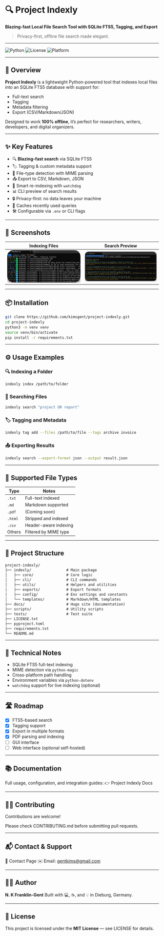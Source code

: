 # 🔍 Project Indexly
**Blazing-fast Local File Search Tool with SQLite FTS5, Tagging, and Export**

> Privacy-first, offline file search made elegant.

---

![Python](https://img.shields.io/badge/Python-3.9%2B-blue)
![License](https://img.shields.io/badge/License-MIT-green)
![Platform](https://img.shields.io/badge/Platform-Windows%20%7C%20Linux-lightgrey)

---

## 🚀 Overview
**Project Indexly** is a lightweight Python-powered tool that indexes local files into an SQLite FTS5 database with support for:

- Full-text search  
- Tagging  
- Metadata filtering  
- Export (CSV/Markdown/JSON)  

Designed to work **100% offline**, it’s perfect for researchers, writers, developers, and digital organizers.

---

## ✨ Key Features

- 🔍 **Blazing-fast search** via SQLite FTS5  
- 🏷️ Tagging & custom metadata support  
- 📁 File-type detection with MIME parsing  
- 📤 Export to CSV, Markdown, JSON  
- 🔁 Smart re-indexing with `watchdog`  
- 📊 CLI preview of search results  
- 🔒 Privacy-first: no data leaves your machine  
- 🧠 Caches recently used queries  
- 🛠️ Configurable via `.env` or CLI flags  

---

## 📸 Screenshots

| Indexing Files | Search Preview |
|----------------|----------------|
| ![Index](docs/static/images/indexly_indexing.png) | ![Search](docs/static/images/search-demo-placeholder.png) |

---

## 📦 Installation

```bash
git clone https://github.com/kimsgent/project-indexly.git
cd project-indexly
python3 -m venv venv
source venv/bin/activate
pip install -r requirements.txt
````

---

## ⚙️ Usage Examples

### 🔍 Indexing a Folder

```bash
indexly index /path/to/folder
```

### 🧠 Searching Files

```bash
indexly search "project OR report"
```

### 🏷️ Tagging and Metadata

```bash
indexly tag add --files /path/to/file --tags archive invoice
```

### 📤 Exporting Results

```bash
indexly search --export-format json --output result.json
```

---

## 📁 Supported File Types

| Type    | Notes                 |
| ------- | --------------------- |
| `.txt`  | Full-text indexed     |
| `.md`   | Markdown supported    |
| `.pdf`  | (Coming soon)         |
| `.html` | Stripped and indexed  |
| `.csv`  | Header-aware indexing |
| Others  | Filtered by MIME type |

---

## 🧱 Project Structure

```text
project-indexly/
├── indexly/                # Main package
│   ├── core/               # Core logic
│   ├── cli/                # CLI commands
│   ├── utils/              # Helpers and utilities
│   ├── exports/            # Export formats
│   ├── config/             # Env settings and constants
│   └── templates/          # Markdown/HTML templates
├── docs/                   # Hugo site (documentation)
├── scripts/                # Utility scripts
├── tests/                  # Test suite
├── LICENSE.txt
├── pyproject.toml
├── requirements.txt
└── README.md
```

---

## 🔐 Technical Notes

* SQLite FTS5 full-text indexing
* MIME detection via `python-magic`
* Cross-platform path handling
* Environment variables via `python-dotenv`
* `watchdog` support for live indexing (optional)

---

## 🛣️ Roadmap

* [x] FTS5-based search
* [x] Tagging support
* [x] Export in multiple formats
* [x] PDF parsing and indexing
* [ ] GUI interface
* [ ] Web interface (optional self-hosted)

---

## 📚 Documentation

Full usage, configuration, and integration guides:
👉 Project Indexly Docs

---

## 🧑‍💻 Contributing

Contributions are welcome!

Please check CONTRIBUTING.md before submitting pull requests.

---

## 📬 Contact & Support

📩 Contact Page
✉️ Email: gentkims@gmail.com

---

## 👨‍💻 Author

**N. K Franklin-Gent**
Built with 💻, ☕, and 💡 in Dieburg, Germany.

---

## 📝 License

This project is licensed under the **MIT License** — see LICENSE for details.

